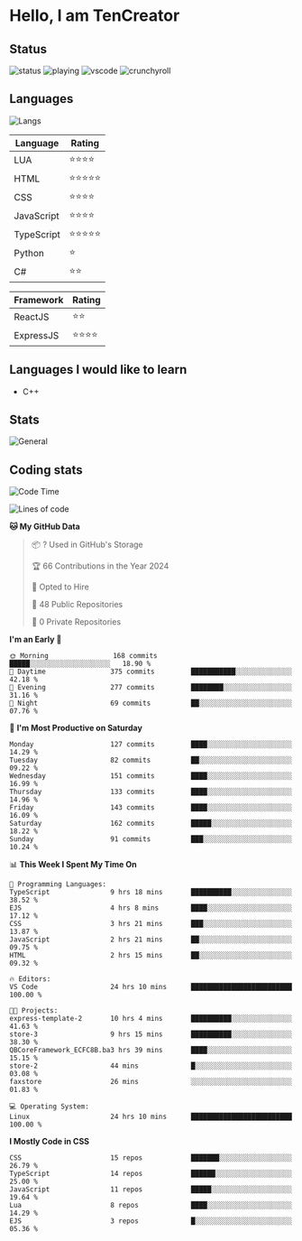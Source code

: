 # Hello, I am TenCreator

## Status
![status](https://api.statusbadges.me/badge/status/518334475038359555?simple=true&style=for-the-badge)
![playing](https://api.statusbadges.me/badge/playing/518334475038359555?style=for-the-badge)
![vscode](https://api.statusbadges.me/badge/vscode/518334475038359555?style=for-the-badge)
![crunchyroll](https://api.statusbadges.me/badge/crunchyroll/518334475038359555?style=for-the-badge)

## Languages
![Langs](https://github-readme-stats.vercel.app/api/top-langs/?username=tencreator&layout=compact&theme=radical)


|Language|Rating|
|--------|------|
|LUA|⭐️⭐️⭐️⭐️|
|HTML|⭐️⭐️⭐️⭐️⭐️|
|CSS|⭐️⭐️⭐️⭐️|
|JavaScript|⭐️⭐️⭐️⭐️|
|TypeScript|⭐️⭐️⭐️⭐️⭐️|
|Python|⭐️|
|C#|⭐️⭐️ |

|Framework|Rating|
|--------|------|
|ReactJS|⭐️⭐️|
|ExpressJS|⭐️⭐️⭐️⭐️|

## Languages I would like to learn
- C++

## Stats
![General](https://github-readme-stats.vercel.app/api?username=tencreator&show_icons=true&theme=radical)

## Coding stats
<!--START_SECTION:waka-->
![Code Time](http://img.shields.io/badge/Code%20Time-46%20hrs%2045%20mins-blue)

![Lines of code](https://img.shields.io/badge/From%20Hello%20World%20I%27ve%20Written-488.0%20thousand%20lines%20of%20code-blue)

**🐱 My GitHub Data** 

> 📦 ? Used in GitHub's Storage 
 > 
> 🏆 66 Contributions in the Year 2024
 > 
> 💼 Opted to Hire
 > 
> 📜 48 Public Repositories 
 > 
> 🔑 0 Private Repositories 
 > 
**I'm an Early 🐤** 

```text
🌞 Morning                168 commits         █████░░░░░░░░░░░░░░░░░░░░   18.90 % 
🌆 Daytime                375 commits         ███████████░░░░░░░░░░░░░░   42.18 % 
🌃 Evening                277 commits         ████████░░░░░░░░░░░░░░░░░   31.16 % 
🌙 Night                  69 commits          ██░░░░░░░░░░░░░░░░░░░░░░░   07.76 % 
```
📅 **I'm Most Productive on Saturday** 

```text
Monday                   127 commits         ████░░░░░░░░░░░░░░░░░░░░░   14.29 % 
Tuesday                  82 commits          ██░░░░░░░░░░░░░░░░░░░░░░░   09.22 % 
Wednesday                151 commits         ████░░░░░░░░░░░░░░░░░░░░░   16.99 % 
Thursday                 133 commits         ████░░░░░░░░░░░░░░░░░░░░░   14.96 % 
Friday                   143 commits         ████░░░░░░░░░░░░░░░░░░░░░   16.09 % 
Saturday                 162 commits         █████░░░░░░░░░░░░░░░░░░░░   18.22 % 
Sunday                   91 commits          ███░░░░░░░░░░░░░░░░░░░░░░   10.24 % 
```


📊 **This Week I Spent My Time On** 

```text
💬 Programming Languages: 
TypeScript               9 hrs 18 mins       ██████████░░░░░░░░░░░░░░░   38.52 % 
EJS                      4 hrs 8 mins        ████░░░░░░░░░░░░░░░░░░░░░   17.12 % 
CSS                      3 hrs 21 mins       ███░░░░░░░░░░░░░░░░░░░░░░   13.87 % 
JavaScript               2 hrs 21 mins       ██░░░░░░░░░░░░░░░░░░░░░░░   09.75 % 
HTML                     2 hrs 15 mins       ██░░░░░░░░░░░░░░░░░░░░░░░   09.32 % 

🔥 Editors: 
VS Code                  24 hrs 10 mins      █████████████████████████   100.00 % 

🐱‍💻 Projects: 
express-template-2       10 hrs 4 mins       ██████████░░░░░░░░░░░░░░░   41.63 % 
store-3                  9 hrs 15 mins       ██████████░░░░░░░░░░░░░░░   38.30 % 
QBCoreFramework_ECFC8B.ba3 hrs 39 mins       ████░░░░░░░░░░░░░░░░░░░░░   15.15 % 
store-2                  44 mins             █░░░░░░░░░░░░░░░░░░░░░░░░   03.08 % 
faxstore                 26 mins             ░░░░░░░░░░░░░░░░░░░░░░░░░   01.83 % 

💻 Operating System: 
Linux                    24 hrs 10 mins      █████████████████████████   100.00 % 
```

**I Mostly Code in CSS** 

```text
CSS                      15 repos            ███████░░░░░░░░░░░░░░░░░░   26.79 % 
TypeScript               14 repos            ██████░░░░░░░░░░░░░░░░░░░   25.00 % 
JavaScript               11 repos            █████░░░░░░░░░░░░░░░░░░░░   19.64 % 
Lua                      8 repos             ████░░░░░░░░░░░░░░░░░░░░░   14.29 % 
EJS                      3 repos             █░░░░░░░░░░░░░░░░░░░░░░░░   05.36 % 
```




<!--END_SECTION:waka-->

